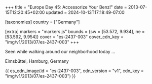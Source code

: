 +++
title = "Europe Day 45: Accessorize Your Benz!"
date = 2013-07-15T12:20:45+02:00
updated = 2024-10-13T17:18:49-07:00

[taxonomies]
country = ["Germany"]

[extra]
markers = "markers.js"
bounds = {sw = [53.572, 9.934], ne = [53.592, 9.954]}
cover = "es-2437-003"
cover_cdn_key = "img/v1/2013/07/es-2437-003"
+++

Seen while walking around our neighborhood today ...

<!-- more -->

Eimsbüttel, Hamburg, Germany

{{ es_cdn_image(id = "es-2437-003", cdn_version = "v1", cdn_key = "img/v1/2013/07/es-2437-003") }}

